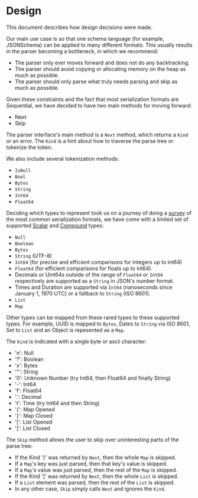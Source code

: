 # Design

This document describes how design decisions were made.

Our main use case is so that one schema language (for example, JSONSchema) can be applied to many different formats.
This usually results in the parser becoming a bottleneck, in which we recommend:

* The parser only ever moves forward and does not do any backtracking.
* The parser should avoid copying or allocating memory on the heap as much as possible.
* The parser should only parse what truly needs parsing and skip as much as possible.

Given these constraints and the fact that most serialization formats are Sequential, we have decided to have two main methods for moving forward:

* Next
* Skip

The parser interface's main method is a `Next` method, which returns a `Kind` or an error.
The `Kind` is a hint about how to traverse the parse tree or tokenize the token.

We also include several tokenization methods:

* `IsNull`
* `Bool`
* `Bytes`
* `String`
* `Int64`
* `Float64`

Deciding which types to represent took us on a journey of doing a [survey](./survey/Readme.md) of the most common serialization formats,
we have come with a limited set of supported [Scalar](./scalar.md) and [Compound](./compound.md) types:

* `Null`
* `Boolean`
* `Bytes`
* `String` (UTF-8)
* `Int64` (for precise and efficient comparisons for integers up to int64)
* `Float64` (for efficient comparisons for floats up to int64)
* Decimals or Uint64s outside of the range of `Float64` or `Int64` respectively are supported as a `String` in JSON's number format.
* Times and Duration are supported via `Int64` (nanoseconds since January 1, 1970 UTC) or a fallback to `String` (ISO 8601).
* `List`
* `Map`

Other types can be mapped from these rared types to these supported types. 
For example, UUID is mapped to `Bytes`, Dates to `String` via ISO 8601, Set to `List` and an Object is repesented as a `Map`.

The `Kind` is indicated with a single byte or ascii character:

* 'n': Null
* '?': Boolean
* 'x': Bytes
* '"': String
* '0': Unknown Number (try Int64, then Float64 and finally String)
* '-': Int64
* 'f': Float64
* '.': Decimal
* 't': Time (try Int64 and then String)
* '{': Map Opened
* '}': Map Closed
* '[': List Opened
* ']': List Closed

The `Skip` method allows the user to skip over uninteresting parts of the parse tree:

* If the Kind '{' was returned by `Next`, then the whole `Map` is skipped.
* If a `Map`'s key was just parsed, then that key's value is skipped.
* If a `Map`'s value was just parsed, then the rest of the `Map` is skipped.
* If the Kind '[' was returned by `Next`, then the whole `List` is skipped.
* If a `List` element was parsed, then the rest of the `List` is skipped.
* In any other case, `Skip` simply calls `Next` and ignores the `Kind`.

